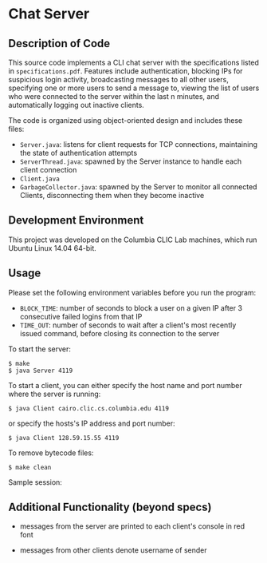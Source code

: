 Chat Server
===========

Description of Code
--------------------
This source code implements a CLI chat server with the specifications listed in `specifications.pdf`. Features include authentication, blocking IPs for suspicious login activity, broadcasting messages to all other users, specifying one or more users to send a message to, viewing the list of users who were connected to the server within the last n minutes, and automatically logging out inactive clients.

The code is organized using object-oriented design and includes these files:
* `Server.java`: listens for client requests for TCP connections, maintaining the state of authentication attempts
* `ServerThread.java`: spawned by the Server instance to handle each client connection
* `Client.java`
* `GarbageCollector.java`: spawned by the Server to monitor all connected Clients, disconnecting them when they become inactive

Development Environment
------------------------
This project was developed on the Columbia CLIC Lab machines, which run Ubuntu Linux 14.04 64-bit.

Usage
------
Please set the following environment variables before you run the program:
* `BLOCK_TIME`: number of seconds to block a user on a given IP after 3 consecutive failed logins from that IP
* `TIME_OUT`: number of seconds to wait after a client's most recently issued command, before closing its connection to the server

To start the server:
```
$ make
$ java Server 4119
```
To start a client, you can either specify the host name and port number where the server is running:
```
$ java Client cairo.clic.cs.columbia.edu 4119
```
or specify the hosts's IP address and port number:
```
$ java Client 128.59.15.55 4119
```

To remove bytecode files:
```
$ make clean
```

Sample session:



Additional Functionality (beyond specs)
----------------------------------------

* messages from the server are printed to each client's console in red font

* messages from other clients denote username of sender
